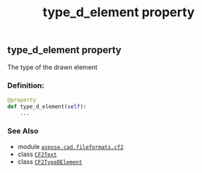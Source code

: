 ﻿---
title: type_d_element property
second_title: Aspose.CAD for Python via .NET API References
description: 
type: docs
weight: 100
url: /python-net/aspose.cad.fileformats.cf2/cf2text/type_d_element/
is_root: false
---

## type_d_element property


The type of the drawn element
### Definition:
```python
@property
def type_d_element(self):
    ...
```

### See Also
* module [`aspose.cad.fileformats.cf2`](../../)
* class [`CF2Text`](/cad/python-net/aspose.cad.fileformats.cf2/cf2text)
* class [`CF2TypeDElement`](/cad/python-net/aspose.cad.fileformats.cf2/cf2typedelement)
